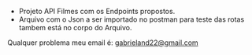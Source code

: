 * Projeto API Filmes com os Endpoints propostos. 
* Arquivo com o Json a ser importado no postman para teste das rotas tambem está no corpo do Arquivo.

Qualquer problema meu email é: gabrieland22@gmail.com
